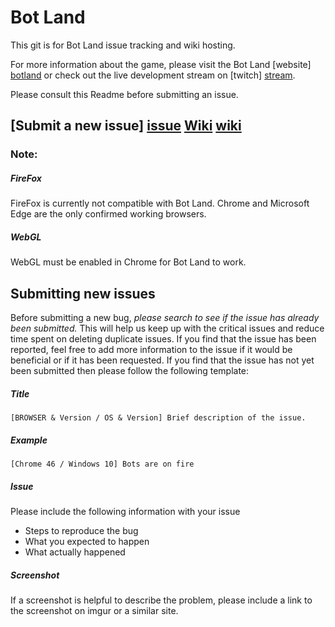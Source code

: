 # Bot Land
This git is for Bot Land issue tracking and wiki hosting.

For more information about the game, please visit the Bot Land [website] [botland] or check out the live development stream on [twitch] [stream].

Please consult this Readme before submitting an issue.

## [Submit a new issue] [issue] [Wiki] [wiki]

### Note:

##### FireFox
FireFox is currently not compatible with Bot Land. Chrome and Microsoft Edge are the only confirmed working browsers.

##### WebGL
WebGL must be enabled in Chrome for Bot Land to work.

## Submitting new issues

Before submitting a new bug, *please search to see if the issue has already been submitted.* This will help us keep up with the critical issues and reduce time spent on deleting duplicate issues. If you find that the issue has been reported, feel free to add more information to the issue if it would be beneficial or if it has been requested. If you find that the issue has not yet been submitted then please follow the following template:

##### Title
```
[BROWSER & Version / OS & Version] Brief description of the issue.
```

##### Example
```
[Chrome 46 / Windows 10] Bots are on fire
```

##### Issue
Please include the following information with your issue
  - Steps to reproduce the bug
  - What you expected to happen
  - What actually happened

##### Screenshot
If a screenshot is helpful to describe the problem, please include a link to the screenshot on imgur or a similar site.

   [issue]: <https://github.com/voiddreamer/BotLandTracking/issues/new>
   [wiki]: <https://github.com/voiddreamer/BotLandTracking/wiki>
   [botland]: <http://bot.land>
   [stream]: <http://www.twitch.tv/adam13531>
